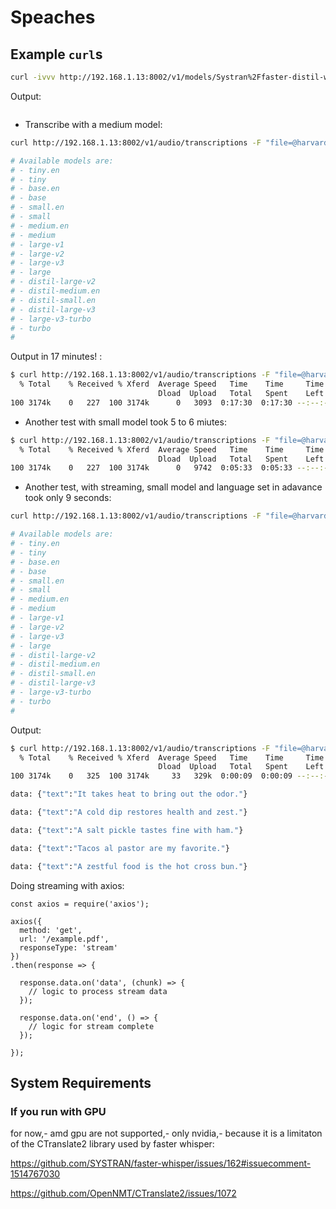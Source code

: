 # Speaches

## Example `curl`s

```bash
curl -ivvv http://192.168.1.13:8002/v1/models/Systran%2Ffaster-distil-whisper-large-v3
```

Output:

```bash

```

* Transcribe with a medium model:

```bash
curl http://192.168.1.13:8002/v1/audio/transcriptions -F "file=@harvard.wav" -F "model=medium"

# Available models are:
# - tiny.en
# - tiny
# - base.en
# - base
# - small.en
# - small
# - medium.en
# - medium
# - large-v1
# - large-v2
# - large-v3
# - large
# - distil-large-v2
# - distil-medium.en
# - distil-small.en
# - distil-large-v3
# - large-v3-turbo
# - turbo
# 

```

Output in 17 minutes! : 

```bash
$ curl http://192.168.1.13:8002/v1/audio/transcriptions -F "file=@harvard.wav" -F "model=medium"
  % Total    % Received % Xferd  Average Speed   Time    Time     Time  Current
                                 Dload  Upload   Total   Spent    Left  Speed
100 3174k    0   227  100 3174k      0   3093  0:17:30  0:17:30 --:--:--    65{"text":"The stale smell of old beer lingers. It takes heat to bring out the odor. A cold dip restores health and zest. A salt pickle tastes fine with ham. Tacos al pastor are my favorite. A zestful food is the hot cross bun."}

```

* Another test with small model took 5 to 6 miutes:

```bash
$ curl http://192.168.1.13:8002/v1/audio/transcriptions -F "file=@harvard.wav" -F "model=small"
  % Total    % Received % Xferd  Average Speed   Time    Time     Time  Current
                                 Dload  Upload   Total   Spent    Left  Speed
100 3174k    0   227  100 3174k      0   9742  0:05:33  0:05:33 --:--:--    53{"text":"The stale smell of old beer lingers. It takes heat to bring out the odor. A cold dip restores health and zest. A salt pickle tastes fine with ham. Tacos al pastor are my favorite. A zestful food is the hot cross bun."}


```

* Another test, with streaming, small model and language set in adavance took only 9 seconds:

```bash
curl http://192.168.1.13:8002/v1/audio/transcriptions -F "file=@harvard.wav" -F "model=small" -F "stream=true" -F "language=en"

# Available models are:
# - tiny.en
# - tiny
# - base.en
# - base
# - small.en
# - small
# - medium.en
# - medium
# - large-v1
# - large-v2
# - large-v3
# - large
# - distil-large-v2
# - distil-medium.en
# - distil-small.en
# - distil-large-v3
# - large-v3-turbo
# - turbo
# 

```

Output:

```bash
$ curl http://192.168.1.13:8002/v1/audio/transcriptions -F "file=@harvard.wav" -F "model=small" -F "stream=true" -F "language=en"
  % Total    % Received % Xferd  Average Speed   Time    Time     Time  Current
                                 Dload  Upload   Total   Spent    Left  Speed
100 3174k    0   325  100 3174k     33   329k  0:00:09  0:00:09 --:--:--    71data: {"text":"The stale smell of old beer lingers."}

data: {"text":"It takes heat to bring out the odor."}

data: {"text":"A cold dip restores health and zest."}

data: {"text":"A salt pickle tastes fine with ham."}

data: {"text":"Tacos al pastor are my favorite."}

data: {"text":"A zestful food is the hot cross bun."}


```


Doing streaming with axios:

```Js
const axios = require('axios');

axios({
  method: 'get',
  url: '/example.pdf',
  responseType: 'stream'
})
.then(response => {

  response.data.on('data', (chunk) => {
    // logic to process stream data
  });

  response.data.on('end', () => {
    // logic for stream complete
  });

}); 
```
## System Requirements

### If you run with GPU

for now,- amd gpu are not supported,- only nvidia,- because it is a limitaton of the CTranslate2 library used by  faster whisper:

https://github.com/SYSTRAN/faster-whisper/issues/162#issuecomment-1514767030

https://github.com/OpenNMT/CTranslate2/issues/1072

